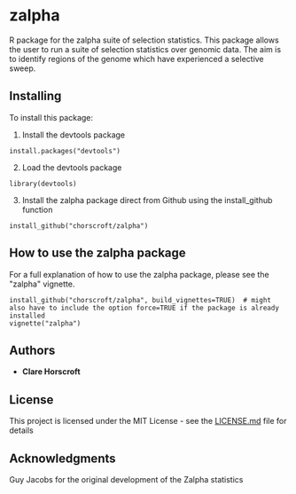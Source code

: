 # zalpha

R package for the zalpha suite of selection statistics. This package allows the user to run a suite of selection statistics over genomic data. The aim is to identify regions of the genome which have experienced a selective sweep.

## Installing

To install this package:

1) Install the devtools package

```
install.packages("devtools")
```

2) Load the devtools package

```
library(devtools)
```

3) Install the zalpha package direct from Github using the install_github function

```
install_github("chorscroft/zalpha")
```

## How to use the zalpha package

For a full explanation of how to use the zalpha package, please see the "zalpha" vignette.

```
install_github("chorscroft/zalpha", build_vignettes=TRUE)  # might also have to include the option force=TRUE if the package is already installed
vignette("zalpha")
```

## Authors

* **Clare Horscroft**

## License

This project is licensed under the MIT License - see the [LICENSE.md](LICENSE.md) file for details

## Acknowledgments

Guy Jacobs for the original development of the Zalpha statistics
